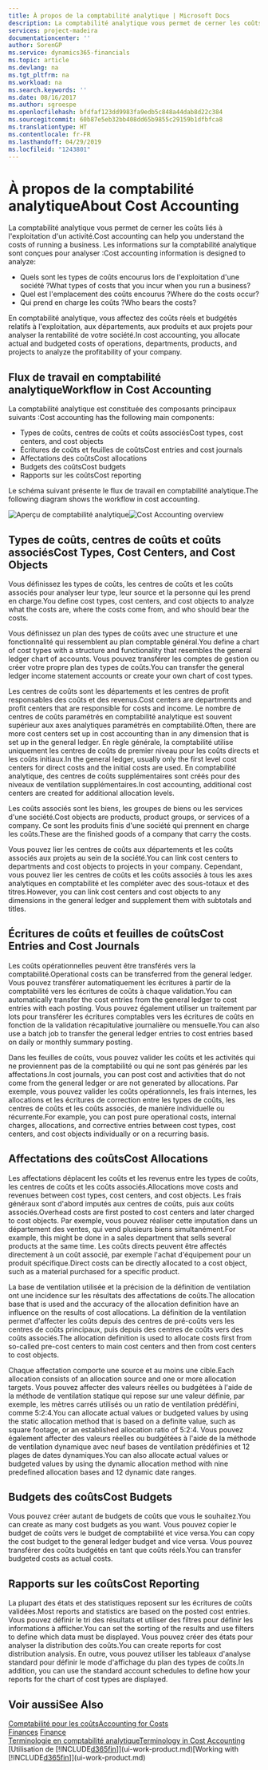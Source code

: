 ```yaml
---
title: À propos de la comptabilité analytique | Microsoft Docs
description: La comptabilité analytique vous permet de cerner les coûts liés à l'exploitation d'un activié.
services: project-madeira
documentationcenter: ''
author: SorenGP
ms.service: dynamics365-financials
ms.topic: article
ms.devlang: na
ms.tgt_pltfrm: na
ms.workload: na
ms.search.keywords: ''
ms.date: 08/16/2017
ms.author: sgroespe
ms.openlocfilehash: bfdfaf123dd9983fa9edb5c848a44dab8d22c384
ms.sourcegitcommit: 60b87e5eb32bb408dd65b9855c29159b1dfbfca8
ms.translationtype: HT
ms.contentlocale: fr-FR
ms.lasthandoff: 04/29/2019
ms.locfileid: "1243801"
---
```

# <a name="about-cost-accounting"></a><span data-ttu-id="fb1ff-103">À propos de la comptabilité analytique</span><span class="sxs-lookup"><span data-stu-id="fb1ff-103">About Cost Accounting</span></span>
<span data-ttu-id="fb1ff-104">La comptabilité analytique vous permet de cerner les coûts liés à l'exploitation d'un activité.</span><span class="sxs-lookup"><span data-stu-id="fb1ff-104">Cost accounting can help you understand the costs of running a business.</span></span> <span data-ttu-id="fb1ff-105">Les informations sur la comptabilité analytique sont conçues pour analyser :</span><span class="sxs-lookup"><span data-stu-id="fb1ff-105">Cost accounting information is designed to analyze:</span></span>  

-   <span data-ttu-id="fb1ff-106">Quels sont les types de coûts encourus lors de l'exploitation d'une société ?</span><span class="sxs-lookup"><span data-stu-id="fb1ff-106">What types of costs that you incur when you run a business?</span></span>  
-   <span data-ttu-id="fb1ff-107">Quel est l'emplacement des coûts encourus ?</span><span class="sxs-lookup"><span data-stu-id="fb1ff-107">Where do the costs occur?</span></span>  
-   <span data-ttu-id="fb1ff-108">Qui prend en charge les coûts ?</span><span class="sxs-lookup"><span data-stu-id="fb1ff-108">Who bears the costs?</span></span>  

<span data-ttu-id="fb1ff-109">En comptabilité analytique, vous affectez des coûts réels et budgétés relatifs à l'exploitation, aux départements, aux produits et aux projets pour analyser la rentabilité de votre société.</span><span class="sxs-lookup"><span data-stu-id="fb1ff-109">In cost accounting, you allocate actual and budgeted costs of operations, departments, products, and projects to analyze the profitability of your company.</span></span>  

## <a name="workflow-in-cost-accounting"></a><span data-ttu-id="fb1ff-110">Flux de travail en comptabilité analytique</span><span class="sxs-lookup"><span data-stu-id="fb1ff-110">Workflow in Cost Accounting</span></span>  
<span data-ttu-id="fb1ff-111">La comptabilité analytique est constituée des composants principaux suivants :</span><span class="sxs-lookup"><span data-stu-id="fb1ff-111">Cost accounting has the following main components:</span></span>  

-   <span data-ttu-id="fb1ff-112">Types de coûts, centres de coûts et coûts associés</span><span class="sxs-lookup"><span data-stu-id="fb1ff-112">Cost types, cost centers, and cost objects</span></span>  
-   <span data-ttu-id="fb1ff-113">Écritures de coûts et feuilles de coûts</span><span class="sxs-lookup"><span data-stu-id="fb1ff-113">Cost entries and cost journals</span></span>  
-   <span data-ttu-id="fb1ff-114">Affectations des coûts</span><span class="sxs-lookup"><span data-stu-id="fb1ff-114">Cost allocations</span></span>  
-   <span data-ttu-id="fb1ff-115">Budgets des coûts</span><span class="sxs-lookup"><span data-stu-id="fb1ff-115">Cost budgets</span></span>
-   <span data-ttu-id="fb1ff-116">Rapports sur les coûts</span><span class="sxs-lookup"><span data-stu-id="fb1ff-116">Cost reporting</span></span>  

<span data-ttu-id="fb1ff-117">Le schéma suivant présente le flux de travail en comptabilité analytique.</span><span class="sxs-lookup"><span data-stu-id="fb1ff-117">The following diagram shows the workflow in cost accounting.</span></span>  

<span data-ttu-id="fb1ff-118">![Aperçu de comptabilité analytique](media/costaccountingoverview.png "CostAccountingOverview")</span><span class="sxs-lookup"><span data-stu-id="fb1ff-118">![Cost Accounting overview](media/costaccountingoverview.png "CostAccountingOverview")</span></span>  

## <a name="cost-types-cost-centers-and-cost-objects"></a><span data-ttu-id="fb1ff-119">Types de coûts, centres de coûts et coûts associés</span><span class="sxs-lookup"><span data-stu-id="fb1ff-119">Cost Types, Cost Centers, and Cost Objects</span></span>  
<span data-ttu-id="fb1ff-120">Vous définissez les types de coûts, les centres de coûts et les coûts associés pour analyser leur type, leur source et la personne qui les prend en charge.</span><span class="sxs-lookup"><span data-stu-id="fb1ff-120">You define cost types, cost centers, and cost objects to analyze what the costs are, where the costs come from, and who should bear the costs.</span></span>  

<span data-ttu-id="fb1ff-121">Vous définissez un plan des types de coûts avec une structure et une fonctionnalité qui ressemblent au plan comptable général.</span><span class="sxs-lookup"><span data-stu-id="fb1ff-121">You define a chart of cost types with a structure and functionality that resembles the general ledger chart of accounts.</span></span> <span data-ttu-id="fb1ff-122">Vous pouvez transférer les comptes de gestion ou créer votre propre plan des types de coûts.</span><span class="sxs-lookup"><span data-stu-id="fb1ff-122">You can transfer the general ledger income statement accounts or create your own chart of cost types.</span></span>  

<span data-ttu-id="fb1ff-123">Les centres de coûts sont les départements et les centres de profit responsables des coûts et des revenus.</span><span class="sxs-lookup"><span data-stu-id="fb1ff-123">Cost centers are departments and profit centers that are responsible for costs and income.</span></span> <span data-ttu-id="fb1ff-124">Le nombre de centres de coûts paramétrés en comptabilité analytique est souvent supérieur aux axes analytiques paramétrés en comptabilité.</span><span class="sxs-lookup"><span data-stu-id="fb1ff-124">Often, there are more cost centers set up in cost accounting than in any dimension that is set up in the general ledger.</span></span> <span data-ttu-id="fb1ff-125">En règle générale, la comptabilité utilise uniquement les centres de coûts de premier niveau pour les coûts directs et les coûts initiaux.</span><span class="sxs-lookup"><span data-stu-id="fb1ff-125">In the general ledger, usually only the first level cost centers for direct costs and the initial costs are used.</span></span> <span data-ttu-id="fb1ff-126">En comptabilité analytique, des centres de coûts supplémentaires sont créés pour des niveaux de ventilation supplémentaires.</span><span class="sxs-lookup"><span data-stu-id="fb1ff-126">In cost accounting, additional cost centers are created for additional allocation levels.</span></span>  

<span data-ttu-id="fb1ff-127">Les coûts associés sont les biens, les groupes de biens ou les services d'une société.</span><span class="sxs-lookup"><span data-stu-id="fb1ff-127">Cost objects are products, product groups, or services of a company.</span></span> <span data-ttu-id="fb1ff-128">Ce sont les produits finis d'une société qui prennent en charge les coûts.</span><span class="sxs-lookup"><span data-stu-id="fb1ff-128">These are the finished goods of a company that carry the costs.</span></span>  

<span data-ttu-id="fb1ff-129">Vous pouvez lier les centres de coûts aux départements et les coûts associés aux projets au sein de la société.</span><span class="sxs-lookup"><span data-stu-id="fb1ff-129">You can link cost centers to departments and cost objects to projects in your company.</span></span> <span data-ttu-id="fb1ff-130">Cependant, vous pouvez lier les centres de coûts et les coûts associés à tous les axes analytiques en comptabilité et les compléter avec des sous-totaux et des titres.</span><span class="sxs-lookup"><span data-stu-id="fb1ff-130">However, you can link cost centers and cost objects to any dimensions in the general ledger and supplement them with subtotals and titles.</span></span>  

## <a name="cost-entries-and-cost-journals"></a><span data-ttu-id="fb1ff-131">Écritures de coûts et feuilles de coûts</span><span class="sxs-lookup"><span data-stu-id="fb1ff-131">Cost Entries and Cost Journals</span></span>  
<span data-ttu-id="fb1ff-132">Les coûts opérationnelles peuvent être transférés vers la comptabilité.</span><span class="sxs-lookup"><span data-stu-id="fb1ff-132">Operational costs can be transferred from the general ledger.</span></span> <span data-ttu-id="fb1ff-133">Vous pouvez transférer automatiquement les écritures à partir de la comptabilité vers les écritures de coûts à chaque validation.</span><span class="sxs-lookup"><span data-stu-id="fb1ff-133">You can automatically transfer the cost entries from the general ledger to cost entries with each posting.</span></span> <span data-ttu-id="fb1ff-134">Vous pouvez également utiliser un traitement par lots pour transférer les écritures comptables vers les écritures de coûts en fonction de la validation récapitulative journalière ou mensuelle.</span><span class="sxs-lookup"><span data-stu-id="fb1ff-134">You can also use a batch job to transfer the general ledger entries to cost entries based on daily or monthly summary posting.</span></span>  

<span data-ttu-id="fb1ff-135">Dans les feuilles de coûts, vous pouvez valider les coûts et les activités qui ne proviennent pas de la comptabilité ou qui ne sont pas générés par les affectations.</span><span class="sxs-lookup"><span data-stu-id="fb1ff-135">In cost journals, you can post cost and activities that do not come from the general ledger or are not generated by allocations.</span></span> <span data-ttu-id="fb1ff-136">Par exemple, vous pouvez valider les coûts opérationnels, les frais internes, les allocations et les écritures de correction entre les types de coûts, les centres de coûts et les coûts associés, de manière individuelle ou récurrente.</span><span class="sxs-lookup"><span data-stu-id="fb1ff-136">For example, you can post pure operational costs, internal charges, allocations, and corrective entries between cost types, cost centers, and cost objects individually or on a recurring basis.</span></span>  

## <a name="cost-allocations"></a><span data-ttu-id="fb1ff-137">Affectations des coûts</span><span class="sxs-lookup"><span data-stu-id="fb1ff-137">Cost Allocations</span></span>  
<span data-ttu-id="fb1ff-138">Les affectations déplacent les coûts et les revenus entre les types de coûts, les centres de coûts et les coûts associés.</span><span class="sxs-lookup"><span data-stu-id="fb1ff-138">Allocations move costs and revenues between cost types, cost centers, and cost objects.</span></span> <span data-ttu-id="fb1ff-139">Les frais généraux sont d'abord imputés aux centres de coûts, puis aux coûts associés.</span><span class="sxs-lookup"><span data-stu-id="fb1ff-139">Overhead costs are first posted to cost centers and later charged to cost objects.</span></span> <span data-ttu-id="fb1ff-140">Par exemple, vous pouvez réaliser cette imputation dans un département des ventes, qui vend plusieurs biens simultanément.</span><span class="sxs-lookup"><span data-stu-id="fb1ff-140">For example, this might be done in a sales department that sells several products at the same time.</span></span> <span data-ttu-id="fb1ff-141">Les coûts directs peuvent être affectés directement à un coût associé, par exemple l'achat d'équipement pour un produit spécifique.</span><span class="sxs-lookup"><span data-stu-id="fb1ff-141">Direct costs can be directly allocated to a cost object, such as a material purchased for a specific product.</span></span>  

<span data-ttu-id="fb1ff-142">La base de ventilation utilisée et la précision de la définition de ventilation ont une incidence sur les résultats des affectations de coûts.</span><span class="sxs-lookup"><span data-stu-id="fb1ff-142">The allocation base that is used and the accuracy of the allocation definition have an influence on the results of cost allocations.</span></span> <span data-ttu-id="fb1ff-143">La définition de la ventilation permet d'affecter les coûts depuis des centres de pré-coûts vers les centres de coûts principaux, puis depuis des centres de coûts vers des coûts associés.</span><span class="sxs-lookup"><span data-stu-id="fb1ff-143">The allocation definition is used to allocate costs first from so-called pre-cost centers to main cost centers and then from cost centers to cost objects.</span></span>  

<span data-ttu-id="fb1ff-144">Chaque affectation comporte une source et au moins une cible.</span><span class="sxs-lookup"><span data-stu-id="fb1ff-144">Each allocation consists of an allocation source and one or more allocation targets.</span></span> <span data-ttu-id="fb1ff-145">Vous pouvez affecter des valeurs réelles ou budgétées à l'aide de la méthode de ventilation statique qui repose sur une valeur définie, par exemple, les mètres carrés utilisés ou un ratio de ventilation prédéfini, comme 5:2:4.</span><span class="sxs-lookup"><span data-stu-id="fb1ff-145">You can allocate actual values or budgeted values by using the static allocation method that is based on a definite value, such as square footage, or an established allocation ratio of 5:2:4.</span></span> <span data-ttu-id="fb1ff-146">Vous pouvez également affecter des valeurs réelles ou budgétées à l'aide de la méthode de ventilation dynamique avec neuf bases de ventilation prédéfinies et 12 plages de dates dynamiques.</span><span class="sxs-lookup"><span data-stu-id="fb1ff-146">You can also allocate actual values or budgeted values by using the dynamic allocation method with nine predefined allocation bases and 12 dynamic date ranges.</span></span>  

## <a name="cost-budgets"></a><span data-ttu-id="fb1ff-147">Budgets des coûts</span><span class="sxs-lookup"><span data-stu-id="fb1ff-147">Cost Budgets</span></span>  
<span data-ttu-id="fb1ff-148">Vous pouvez créer autant de budgets de coûts que vous le souhaitez.</span><span class="sxs-lookup"><span data-stu-id="fb1ff-148">You can create as many cost budgets as you want.</span></span> <span data-ttu-id="fb1ff-149">Vous pouvez copier le budget de coûts vers le budget de comptabilité et vice versa.</span><span class="sxs-lookup"><span data-stu-id="fb1ff-149">You can copy the cost budget to the general ledger budget and vice versa.</span></span> <span data-ttu-id="fb1ff-150">Vous pouvez transférer des coûts budgétés en tant que coûts réels.</span><span class="sxs-lookup"><span data-stu-id="fb1ff-150">You can transfer budgeted costs as actual costs.</span></span>  

## <a name="cost-reporting"></a><span data-ttu-id="fb1ff-151">Rapports sur les coûts</span><span class="sxs-lookup"><span data-stu-id="fb1ff-151">Cost Reporting</span></span>  
<span data-ttu-id="fb1ff-152">La plupart des états et des statistiques reposent sur les écritures de coûts validées.</span><span class="sxs-lookup"><span data-stu-id="fb1ff-152">Most reports and statistics are based on the posted cost entries.</span></span> <span data-ttu-id="fb1ff-153">Vous pouvez définir le tri des résultats et utiliser des filtres pour définir les informations à afficher.</span><span class="sxs-lookup"><span data-stu-id="fb1ff-153">You can set the sorting of the results and use filters to define which data must be displayed.</span></span> <span data-ttu-id="fb1ff-154">Vous pouvez créer des états pour analyser la distribution des coûts.</span><span class="sxs-lookup"><span data-stu-id="fb1ff-154">You can create reports for cost distribution analysis.</span></span> <span data-ttu-id="fb1ff-155">En outre, vous pouvez utiliser les tableaux d'analyse standard pour définir le mode d'affichage du plan des types de coûts.</span><span class="sxs-lookup"><span data-stu-id="fb1ff-155">In addition, you can use the standard account schedules to define how your reports for the chart of cost types are displayed.</span></span>  

## <a name="see-also"></a><span data-ttu-id="fb1ff-156">Voir aussi</span><span class="sxs-lookup"><span data-stu-id="fb1ff-156">See Also</span></span>  
 [<span data-ttu-id="fb1ff-157">Comptabilité pour les coûts</span><span class="sxs-lookup"><span data-stu-id="fb1ff-157">Accounting for Costs</span></span>](finance-manage-cost-accounting.md)  
 <span data-ttu-id="fb1ff-158">[Finances](finance.md) </span><span class="sxs-lookup"><span data-stu-id="fb1ff-158">[Finance](finance.md) </span></span>  
 [<span data-ttu-id="fb1ff-159">Terminologie en comptabilité analytique</span><span class="sxs-lookup"><span data-stu-id="fb1ff-159">Terminology in Cost Accounting</span></span>](finance-terminology-in-cost-accounting.md)  
 <span data-ttu-id="fb1ff-160">[Utilisation de [!INCLUDE[d365fin](includes/d365fin_md.md)]](ui-work-product.md)</span><span class="sxs-lookup"><span data-stu-id="fb1ff-160">[Working with [!INCLUDE[d365fin](includes/d365fin_md.md)]](ui-work-product.md)</span></span>
